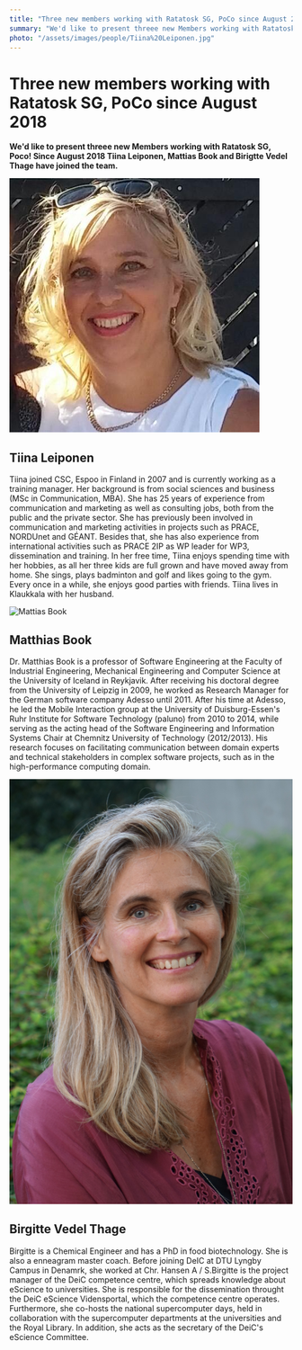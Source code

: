 ```yaml
---
title: "Three new members working with Ratatosk SG, PoCo since August 2018"
summary: "We'd like to present threee new Members working with Ratatosk SG, Poco! Since August 2018 Tiina Leiponen, Mattias Book and Birigtte Vedel Thage have joined the team."
photo: "/assets/images/people/Tiina%20Leiponen.jpg"
---
```


Three new members working with Ratatosk SG, PoCo since August 2018
===========================

**We'd like to present threee new Members working with Ratatosk SG, Poco! Since August 2018 Tiina Leiponen, Mattias Book and Birigtte Vedel Thage have joined the team.**

![Tiina Leiponen](/assets/images/people/Tiina%20Leiponen.jpg)

## Tiina Leiponen 
Tiina joined CSC, Espoo in Finland in 2007 and is currently working as a training manager. Her background is from social sciences and
business (MSc in Communication, MBA). She has 25 years of experience from communication and marketing as well as consulting jobs, both from the public and the private sector. She has previously been involved in communication and marketing activities in projects such as PRACE, NORDUnet and GÉANT. Besides that, she has also experience from international activities such as PRACE 2IP as WP leader for WP3, 
dissemination and training. In her free time, Tiina enjoys spending time with her hobbies, as all her three kids are full grown and have 
moved away from home. She sings, plays badminton and golf and likes going to the gym. Every once in a while, she enjoys good parties with friends. Tiina lives in Klaukkala with her husband.

![Mattias Book](/assets/images/people/matthias-book.jpg)

## Matthias Book 
Dr. Matthias Book is a professor of Software Engineering at the Faculty of Industrial Engineering, Mechanical Engineering and Computer
Science at the University of Iceland in Reykjavik. After receiving his doctoral degree from the University of Leipzig in 2009, he worked
as Research Manager for the German software company Adesso until 2011. After his time at Adesso, he led the Mobile Interaction group at 
the University of Duisburg-Essen's Ruhr Institute for Software Technology (paluno) from 2010 to 2014, while serving as the acting head of the Software Engineering and Information Systems Chair at Chemnitz University of Technology (2012/2013). His research focuses on 
facilitating communication between domain experts and technical stakeholders in complex software projects, such as in the high-performance computing domain.

![Birgitte Vedel Thage](/assets/images/people/birgitte-vedel-thage.jpg)

## Birgitte Vedel Thage
Birgitte is a Chemical Engineer and has a PhD in food biotechnology. She is also a enneagram master coach. Before joining DeIC at DTU Lyngby Campus in Denamrk, she worked at Chr. Hansen A / S.Birgitte is the project manager of the DeiC competence centre, which spreads knowledge about eScience to universities. She is responsible for the dissemination throught the DeiC eScience Vidensportal, which the competence centre operates. Furthermore, she co-hosts the national supercomputer days, held in collaboration with the supercomputer departments at the universities and the Royal Library. In addition, she acts as the secretary of the DeiC's eScience Committee.

